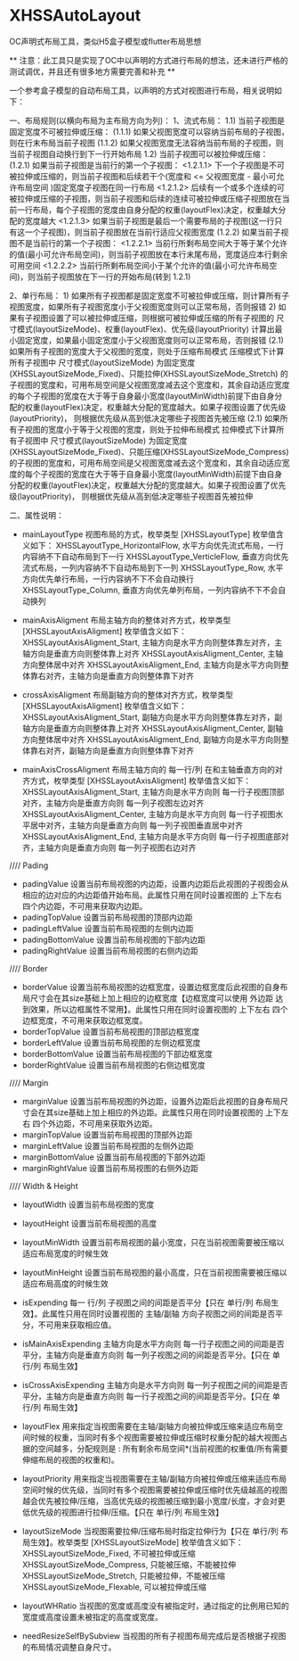 # XHSSAutoLayout
OC声明式布局工具，类似H5盒子模型或flutter布局思想

** 注意：此工具只是实现了OC中以声明的方式进行布局的想法，还未进行严格的测试调优，并且还有很多地方需要完善和补充 **

一个参考盒子模型的自动布局工具，以声明的方式对视图进行布局，相关说明如下：

一、布局规则(以横向布局为主布局方向为列)：
   1、流式布局：
       1.1) 当前子视图是固定宽度不可被拉伸或压缩：
           (1.1.1) 如果父视图宽度可以容纳当前布局的子视图，则在行末布局当前子视图
           (1.1.2) 如果父视图宽度无法容纳当前布局的子视图，则当前子视图自动换行到下一行开始布局
       1.2) 当前子视图可以被拉伸或压缩：
           (1.2.1) 如果当前子视图是当前行的第一个子视图：
               <1.2.1.1> 下一个子视图是不可被拉伸或压缩的，则当前子视图和后续若干个(宽度和 <= 父视图宽度 - 最小可允许布局空间 )固定宽度子视图在同一行布局
               <1.2.1.2> 后续有一个或多个连续的可被拉伸或压缩的子视图，则当前子视图和后续的连续可被拉伸或压缩子视图放在当前一行布局，每个子视图的宽度由自身分配的权重(layoutFlex)决定，权重越大分配的宽度越大
               <1.2.1.3> 如果当前子视图是最后一个需要布局的子视图(这一行只有这一个子视图)，则当前子视图放在当前行适应父视图宽度
           (1.2.2) 如果当前子视图不是当前行的第一个子视图：
               <1.2.2.1> 当前行所剩布局空间大于等于某个允许的值(最小可允许布局空间)，则当前子视图放在本行末尾布局，宽度适应本行剩余可用空间
               <1.2.2.2> 当前行所剩布局空间小于某个允许的值(最小可允许布局空间)，则当前子视图放在下一行的开始布局(转到 1.2.1)

   2、单行布局：
       1) 如果所有子视图都是固定宽度不可被拉伸或压缩，则计算所有子视图宽度，如果所有子视图宽度小于父视图宽度则可以正常布局，否则报错
       2) 如果有子视图设置了可以被拉伸或压缩，则根据可被拉伸或压缩的所有子视图的 尺寸模式(layoutSizeMode)、权重(layoutFlex)、优先级(layoutPriority) 计算出最小固定宽度，如果最小固定宽度小于父视图宽度则可以正常布局，否则报错
           (2.1) 如果所有子视图的宽度大于父视图的宽度，则处于压缩布局模式
               压缩模式下计算所有子视图中 尺寸模式(layoutSizeMode) 为固定宽度(XHSSLayoutSizeMode_Fixed)、只能拉伸(XHSSLayoutSizeMode_Stretch) 的子视图的宽度和，可用布局空间是父视图宽度减去这个宽度和，其余自动适应宽度的每个子视图的宽度在大于等于自身最小宽度(layoutMinWidth)前提下由自身分配的权重(layoutFlex)决定，权重越大分配的宽度越大。如果子视图设置了优先级(layoutPriority)， 则根据优先级从高到低决定哪些子视图首先被压缩
           (2.1) 如果所有子视图的宽度小于等于父视图的宽度，则处于拉伸布局模式
               拉伸模式下计算所有子视图中 尺寸模式(layoutSizeMode) 为固定宽度(XHSSLayoutSizeMode_Fixed)、只能压缩(XHSSLayoutSizeMode_Compress) 的子视图的宽度和，可用布局空间是父视图宽度减去这个宽度和，其余自动适应宽度的每个子视图的宽度在大于等于自身最小宽度(layoutMinWidth)前提下由自身分配的权重(layoutFlex)决定，权重越大分配的宽度越大。如果子视图设置了优先级(layoutPriority)， 则根据优先级从高到低决定哪些子视图首先被拉伸


二、属性说明：
   * mainLayoutType 视图布局的方式，枚举类型 [XHSSLayoutType] 枚举值含义如下：
      XHSSLayoutType_HorizontalFlow,  水平方向优先流式布局，一行内容纳不下自动布局到下一行
      XHSSLayoutType_VerticleFlow,    垂直方向优先流式布局，一列内容纳不下自动布局到下一列
      XHSSLayoutType_Row,             水平方向优先单行布局，一行内容纳不下不会自动换行
      XHSSLayoutType_Column,          垂直方向优先单列布局，一列内容纳不下不会自动换列

   * mainAxisAligment 布局主轴方向的整体对齐方式，枚举类型 [XHSSLayoutAxisAligment] 枚举值含义如下：
      XHSSLayoutAxisAligment_Start,   主轴方向是水平方向则整体靠左对齐，主轴方向是垂直方向则整体靠上对齐
      XHSSLayoutAxisAligment_Center,  主轴方向整体居中对齐
      XHSSLayoutAxisAligment_End,     主轴方向是水平方向则整体靠右对齐，主轴方向是垂直方向则整体靠下对齐

   * crossAxisAligment 布局副轴方向的整体对齐方式，枚举类型 [XHSSLayoutAxisAligment] 枚举值含义如下：
      XHSSLayoutAxisAligment_Start,   副轴方向是水平方向则整体靠左对齐，副轴方向是垂直方向则整体靠上对齐
      XHSSLayoutAxisAligment_Center,  副轴方向整体居中对齐
      XHSSLayoutAxisAligment_End,     副轴方向是水平方向则整体靠右对齐，副轴方向是垂直方向则整体靠下对齐

   * mainAxisCrossAligment 布局主轴方向的 每一行/列 在和主轴垂直方向的对齐方式，枚举类型 [XHSSLayoutAxisAligment] 枚举值含义如下：
       XHSSLayoutAxisAligment_Start,   主轴方向是水平方向则 每一行子视图顶部对齐，主轴方向是垂直方向则 每一列子视图左边对齐
       XHSSLayoutAxisAligment_Center,  主轴方向是水平方向则 每一行子视图水平居中对齐，主轴方向是垂直方向则 每一列子视图垂直居中对齐
       XHSSLayoutAxisAligment_End,     主轴方向是水平方向则 每一行子视图底部对齐，主轴方向是垂直方向则 每一列子视图右边对齐

//// Pading
   * padingValue 设置当前布局视图的内边距，设置内边距后此视图的子视图会从相应的边对应的内边距值开始布局。此属性只用在同时设置视图的 上下左右 四个内边距，不可用来获取内边距。
   * padingTopValue 设置当前布局视图的顶部内边距
   * padingLeftValue 设置当前布局视图的左侧内边距
   * padingBottomValue 设置当前布局视图的下部内边距
   * padingRightValue 设置当前布局视图的右侧内边距

//// Border
   * borderValue 设置当前布局视图的边框宽度，设置边框宽度后此视图的自身布局尺寸会在其size基础上加上相应的边框宽度【边框宽度可以使用 外边距  达到效果，所以边框属性不常用】。此属性只用在同时设置视图的 上下左右 四个边框宽度，不可用来获取边框宽度。
   * borderTopValue 设置当前布局视图的顶部边框宽度
   * borderLeftValue 设置当前布局视图的左侧边框宽度
   * borderBottomValue 设置当前布局视图的下部边框宽度
   * borderRightValue 设置当前布局视图的右侧边框宽度

//// Margin
   * marginValue 设置当前布局视图的外边距，设置外边距后此视图的自身布局尺寸会在其size基础上加上相应的外边距。此属性只用在同时设置视图的 上下左右 四个外边距，不可用来获取外边距。
   * marginTopValue 设置当前布局视图的顶部外边距
   * marginLeftValue 设置当前布局视图的左侧外边距
   * marginBottomValue 设置当前布局视图的下部外边距
   * marginRightValue 设置当前布局视图的右侧外边距

//// Width & Height
   * layoutWidth 设置当前布局视图的宽度
   * layoutHeight 设置当前布局视图的高度
   * layoutMinWidth 设置当前布局视图的最小宽度，只在当前视图需要被压缩以适应布局宽度的时候生效
   * layoutMinHeight 设置当前布局视图的最小高度，只在当前视图需要被压缩以适应布局高度的时候生效

   * isExpending 每一 行/列 子视图之间的间距是否平分【只在 单行/列 布局生效】。此属性只用在同时设置视图的 主轴/副轴 方向子视图之间的间距是否平分，不可用来获取相应值。
   * isMainAxisExpending 主轴方向是水平方向则 每一行子视图之间的间距是否平分，主轴方向是垂直方向则 每一列子视图之间的间距是否平分。【只在 单行/列 布局生效】
   * isCrossAxisExpending 主轴方向是水平方向则 每一列子视图之间的间距是否平分，主轴方向是垂直方向则 每一行子视图之间的间距是否平分。【只在 单行/列 布局生效】
   * layoutFlex 用来指定当视图需要在主轴/副轴方向被拉伸或压缩来适应布局空间时候的权重，当同时有多个视图需要被拉伸或压缩时权重分配的越大视图占据的空间越多，分配规则是 : 所有剩余布局空间*(当前视图的权重值/所有需要伸缩布局的视图的权重和)。
   * layoutPriority 用来指定当视图需要在主轴/副轴方向被拉伸或压缩来适应布局空间时候的优先级，当同时有多个视图需要被拉伸或压缩时优先级越高的视图越会优先被拉伸/压缩，当高优先级的视图被压缩到最小宽度/长度，才会对更低优先级的视图进行拉伸/压缩。【只在 单行/列 布局生效】
   * layoutSizeMode 当视图需要拉伸/压缩布局时指定拉伸行为【只在 单行/列 布局生效】。枚举类型 [XHSSLayoutSizeMode] 枚举值含义如下：
       XHSSLayoutSizeMode_Fixed, 不可被拉伸或压缩
       XHSSLayoutSizeMode_Compress, 只能被压缩，不能被拉伸
       XHSSLayoutSizeMode_Stretch, 只能被拉伸，不能被压缩
       XHSSLayoutSizeMode_Flexable, 可以被拉伸或压缩

   * layoutWHRatio 当视图的宽度或高度没有被指定时，通过指定的比例用已知的宽度或高度设置未被指定的高度或宽度。
   * needResizeSelfBySubview 当视图的所有子视图布局完成后是否根据子视图的布局情况调整自身尺寸。
   
   
   
   
